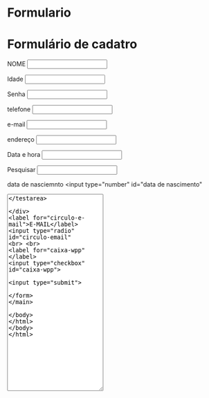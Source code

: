 # Formulario
<!DOCTYPE html>


<html>
<head>
  <link rel="stylesheet" href="style.css">
  

<meta charset="utf-8">
<meta name="viewport" content="width=device-width, initial-scale=1">
<title></title>
</head>
<body>
<h1>Formulário de cadatro</h1>

<main>
<form>

<label>NOME</label>
<input type="text" id="NOME">


<label>Idade</label>
<input type="number" id="Idade">

<label>Senha</label>
<input type="password" id="Idade">

<label>telefone</label>
<input type="tel" id="telefone">

<label>e-mail</label>
<input type="text" id="e-mail">

<label>endereço</label>
<input type="text" id="endereço">

<label>Data e hora</label>
<input type="datetime" id="data e hora">


<label>Pesquisar</label>
<input type="search" id="data e hora">



<label>data de nasciemnto</label>
<input type="number" id="data de nascimento"

<div>
<textarea cols="25px" rows="30px"></testarea>

</div>
<label for="circulo-e-mail">E-MAIL</label>
<input type="radio" id="circulo-email"
<br> <br>
<label for="caixa-wpp"</label>
<input type="checkbox" id="caixa-wpp">


<input type="submit">

</form>
</main>

</body>
</html>
